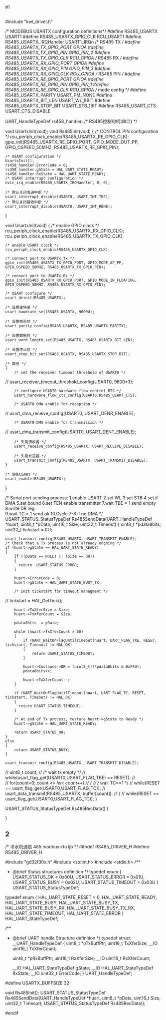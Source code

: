 #1

## 

#include "kwl_driver.h"

/* MODEBUS USARTX configuration definitions*/
#define RS485_USARTX                                USART1
#define RS485_USARTX_GPIO_CLK                       RCU_USART1
#define RS485_USARTX_IRQHandler                     USART1_IRQn
/* RS485 TX */
#define RS485_USARTX_TX_GPIO_PORT                   GPIOA
#define RS485_USARTX_TX_GPIO_PIN                    GPIO_PIN_2
#define RS485_USARTX_TX_GPIO_CLK                    RCU_GPIOA
/* RS485 RX */
#define RS485_USARTX_RX_GPIO_PORT                   GPIOA
#define RS485_USARTX_RX_GPIO_PIN                    GPIO_PIN_3
#define RS485_USARTX_RX_GPIO_CLK                    RCU_GPIOA
/* RS485 PIN */
#define RS485_USARTX_RE_GPIO_PORT                   GPIOA
#define RS485_USARTX_RE_GPIO_PIN                    GPIO_PIN_1
#define RS485_USARTX_RE_GPIO_CLK                    RCU_GPIOA
/* mode config */
#define RS485_USARTX_PARITY                         USART_PM_NONE
#define RS485_USARTX_BIT_LEN                        USART_WL_8BIT
#define RS485_USARTX_STOP_BIT                       USART_STB_1BIT
#define RS485_USART_CTS                             USART_CTS_DISABLE

UART_HandleTypeDef rs458_handler; /* RS485控制句柄(串口) */

void UsartxInit(void);
void Rs485Init(void)
{
    /* CONTROL PIN configuration */
    rcu_periph_clock_enable(RS485_USARTX_RE_GPIO_CLK);
    gpio_init(RS485_USARTX_RE_GPIO_PORT, GPIO_MODE_OUT_PP, GPIO_OSPEED_50MHZ, RS485_USARTX_RE_GPIO_PIN);
    
    /* USART configuration */
    UsartxInit();
    rs458_handler.ErrorCode = 0;
    rs458_handler.gState = HAL_UART_STATE_READY;
    rs458_handler.RxState = HAL_UART_STATE_READY;
    /* USART interrupt configuration */
    nvic_irq_enable(RS485_USARTX_IRQHandler, 0, 0);
    
    /* 默认关闭发送中断 */
    usart_interrupt_disable(USART0, USART_INT_TBE);
    /* 默认关闭接收中断 */
    usart_interrupt_disable(USART0, USART_INT_RBNE);
    
}

void UsartxInit(void)
{
    /* enable GPIO clock */
    rcu_periph_clock_enable(RS485_USARTX_RX_GPIO_CLK);
    rcu_periph_clock_enable(RS485_USARTX_TX_GPIO_CLK);
    
    /* enable USART clock */
    rcu_periph_clock_enable(RS485_USARTX_GPIO_CLK);

    /* connect port to USARTx_Tx */
    gpio_init(RS485_USARTX_TX_GPIO_PORT, GPIO_MODE_AF_PP, GPIO_OSPEED_50MHZ, RS485_USARTX_TX_GPIO_PIN);

    /* connect port to USARTx_Rx */
    gpio_init(RS485_USARTX_RX_GPIO_PORT, GPIO_MODE_IN_FLOATING, GPIO_OSPEED_50MHZ, RS485_USARTX_RX_GPIO_PIN);
    
    /* USART configure */
    usart_deinit(RS485_USARTX);
    
    /* 设置波特率 */
    usart_baudrate_set(RS485_USARTX, 9600U);
    
    /* 设置校验位 */
    usart_parity_config(RS485_USARTX, RS485_USARTX_PARITY);
    
    /* 设置数据位 */
    usart_word_length_set(RS485_USARTX, RS485_USARTX_BIT_LEN);
    
    /* 设置停止位 */
    usart_stop_bit_set(RS485_USARTX, RS485_USARTX_STOP_BIT);
    
    /* 其他 */
    {
        /* set the receiver timeout threshold of USART0 */
//        usart_receiver_timeout_threshold_config(USART0, 9600*3);
        
        /* configure USART0 hardware flow control RTS */
        usart_hardware_flow_cts_config(USART0,RS485_USART_CTS);
        
        /* USART0 DMA enable for reception */
//        usart_dma_receive_config(USART0, USART_DENR_ENABLE);
        
        /* USART0 DMA enable for transmission */
//        usart_dma_transmit_config(USART0, USART_DENT_ENABLE);
        
        /* 失能接收器 */
        usart_receive_config(RS485_USARTX, USART_RECEIVE_DISABLE);
        
        /* 失能发送器 */
        usart_transmit_config(RS485_USARTX, USART_TRANSMIT_DISABLE);
    }
    
    /* 使能USART */
    usart_enable(RS485_USARTX);
}

/* 
Serial port sending process:
    1.enable USART
    2.set WL
    3.set STB
    4.set if DMA
    5.set bound
    6.set TEN           enable transmitter
    7.wait TBE = 1      send empty
    8.write DR reg      
    9.wait TC = 1       send ok
    10.Cycle 7-8 if no DMA 
*/
USART_STATUS_StatusTypeDef Rs485SendData(UART_HandleTypeDef *huart, uint8_t *pData, uint16_t Size, uint32_t Timeout)
{
    uint8_t  *pdata8bits;
    uint32_t tickstart = 0U;
    
    usart_transmit_config(RS485_USARTX, USART_TRANSMIT_ENABLE);
    /* Check that a Tx process is not already ongoing */
    if (huart->gState == HAL_UART_STATE_READY)
    {
        if ((pData == NULL) || (Size == 0U))
        {
          return  USART_STATUS_ERROR;
        }

        huart->ErrorCode = 0;
        huart->gState = HAL_UART_STATE_BUSY_TX;

        /* Init tickstart for timeout managment */
//        tickstart = HAL_GetTick();

        huart->TxXferSize = Size;
        huart->TxXferCount = Size;

        pdata8bits  = pData;

        while (huart->TxXferCount > 0U)
        {
            if (UART_WaitOnFlagUntilTimeout(huart, UART_FLAG_TXE, RESET, tickstart, Timeout) != HAL_OK)
            {
                return USART_STATUS_TIMEOUT;
            }
            
            huart->Instance->DR = (uint8_t)(*pdata8bits & 0xFFU);
            pdata8bits++;
            
            huart->TxXferCount--;
        }

        if (UART_WaitOnFlagUntilTimeout(huart, UART_FLAG_TC, RESET, tickstart, Timeout) != HAL_OK)
        {
          return USART_STATUS_TIMEOUT;
        }

        /* At end of Tx process, restore huart->gState to Ready */
        huart->gState = HAL_UART_STATE_READY;

        return USART_STATUS_OK;
    }
    else
    {
        return USART_STATUS_BUSY;
    }
    
    usart_transmit_config(RS485_USARTX, USART_TRANSMIT_DISABLE);
//    uint8_t count;
//    /* wait tx empty */
//    while(usart_flag_get(USART0,USART_FLAG_TBE) == RESET);
//    
//    for(count=0; count <= *len; count++)
//    {
//        /* wait TC==1 */
//        while(RESET == usart_flag_get(USART0,USART_FLAG_TC));
//        usart_data_transmit(RS485_USARTX, buffer[count]);
//    }
//    while(RESET == usart_flag_get(USART0,USART_FLAG_TC));
}

USART_STATUS_StatusTypeDef Rs485RecData()
{
    
}

## 2
/*
    冷水机通信 
    485 modbus-rtu 
    ljb
*/
#ifndef RS485_DRIVER_H
#define RS485_DRIVER_H

#include "gd32f30x.h"
#include <stdint.h>
#include <stdio.h>
/**
  * @brief Status structures definition
  */
typedef enum
{
  USART_STATUS_OK       = 0x00U,
  USART_STATUS_ERROR    = 0x01U,
  USART_STATUS_BUSY     = 0x02U,
  USART_STATUS_TIMEOUT  = 0x03U
} USART_STATUS_StatusTypeDef;

typedef enum
{
    HAL_UART_STATE_RESET = 0,
    HAL_UART_STATE_READY,
    HAL_UART_STATE_BUSY,
    HAL_UART_STATE_BUSY_TX,
    HAL_UART_STATE_BUSY_RX,
    HAL_UART_STATE_BUSY_TX_RX,
    HAL_UART_STATE_TIMEOUT,
    HAL_UART_STATE_ERROR
} HAL_UART_StateTypeDef;

/**
  * @brief  UART handle Structure definition
  */
typedef struct __UART_HandleTypeDef
{
    uint8_t                       *pTxBuffPtr;
    uint16_t                      TxXferSize;
    __IO uint16_t                 TxXferCount;
    
    uint8_t                       *pRxBuffPtr;
    uint16_t                      RxXferSize;
    __IO uint16_t                 RxXferCount;
    
    __IO HAL_UART_StateTypeDef    gState;
    __IO HAL_UART_StateTypeDef    RxState;
    __IO uint32_t                 ErrorCode;
} UART_HandleTypeDef;

#define USARTX_BUFFSIZE     32

void Rs485Init();
USART_STATUS_StatusTypeDef Rs485SendData(UART_HandleTypeDef *huart, uint8_t *pData, uint16_t Size, uint32_t Timeout);
USART_STATUS_StatusTypeDef Rs485RecData();


#endif